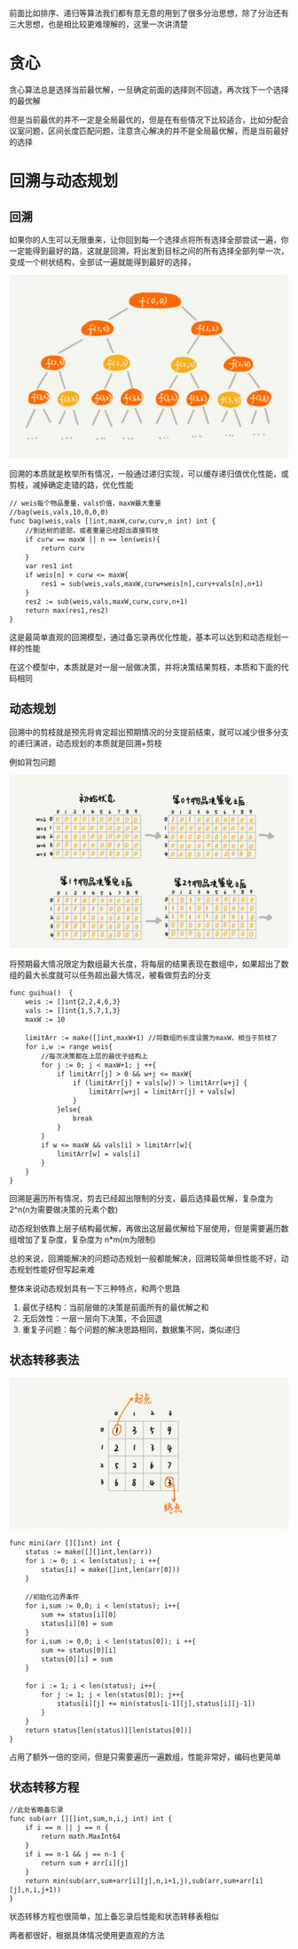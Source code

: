 前面比如排序、递归等算法我们都有意无意的用到了很多分治思想，除了分治还有三大思想，也是相比较更难理解的，这里一次讲清楚

# 贪心
贪心算法总是选择当前最优解，一旦确定前面的选择则不回退，再次找下一个选择的最优解

但是当前最优的并不一定是全局最优的，但是在有些情况下比较适合，比如分配会议室问题，区间长度匹配问题，注意贪心解决的并不是全局最优解，而是当前最好的选择


# 回溯与动态规划
## 回溯
如果你的人生可以无限重来，让你回到每一个选择点将所有选择全部尝试一遍，你一定能得到最好的路，这就是回溯，将出发到目标之间的所有选择全部列举一次，变成一个树状结构，全部试一遍就能得到最好的选择，

![](img/13.png)

回溯的本质就是枚举所有情况，一般通过递归实现，可以缓存递归值优化性能，或剪枝，减掉确定走错的路，优化性能

```
// weis每个物品重量，vals价值，maxW最大重量
//bag(weis,vals,10,0,0,0)
func bag(weis,vals []int,maxW,curw,curv,n int) int {
	//到达树的底部，或者重量已经超出直接剪枝
	if curw == maxW || n == len(weis){
		return curv
	}
	var res1 int
	if weis[n] + curw <= maxW{
		res1 = sub(weis,vals,maxW,curw+weis[n],curv+vals[n],n+1)
	}
	res2 := sub(weis,vals,maxW,curw,curv,n+1)
	return max(res1,res2)
}
```

这是最简单直观的回溯模型，通过备忘录再优化性能，基本可以达到和动态规划一样的性能

在这个模型中，本质就是对一层一层做决策，并将决策结果剪枝，本质和下面的代码相同

## 动态规划
回溯中的剪枝就是预先将肯定超出预期情况的分支提前结束，就可以减少很多分支的递归演进，动态规划的本质就是回溯+剪枝

例如背包问题

![](img/14.png)

将预期最大情况限定为数组最大长度，将每层的结果表现在数组中，如果超出了数组的最大长度就可以任务超出最大情况，被看做剪去的分支

```
func guihua()  {
	weis := []int{2,2,4,6,3}
	vals := []int{1,5,7,1,3}
	maxW := 10

	limitArr := make([]int,maxW+1) //将数组的长度设置为maxW，相当于剪枝了
	for i,w := range weis{
		//每次决策都在上层的最优子结构上
		for j := 0; j < maxW+1; j ++{
			if limitArr[j] > 0 && w+j <= maxW{
				if (limitArr[j] + vals[w]) > limitArr[w+j] {
					limitArr[w+j] = limitArr[j] + vals[w]
				}
			}else{
				break
			}
		}
		if w <= maxW && vals[i] > limitArr[w]{
			limitArr[w] = vals[i]
		}
	}
}
```

回溯是遍历所有情况，剪去已经超出限制的分支，最后选择最优解，复杂度为 2^n(n为需要做决策的元素个数)

动态规划依靠上层子结构最优解，再做出这层最优解给下层使用，但是需要遍历数组增加了复杂度，复杂度为 n*m(m为限制)

总的来说，回溯能解决的问题动态规划一般都能解决，回溯较简单但性能不好，动态规划性能好但写起来难

整体来说动态规划具有一下三种特点，和两个思路

1. 最优子结构：当前层做的决策是前面所有的最优解之和
2. 无后效性：一层一层向下决策，不会回退
3. 重复子问题：每个问题的解决思路相同，数据集不同，类似递归


## 状态转移表法

![](img/15.jpg)



```
func mini(arr [][]int) int {
	status := make([][]int,len(arr))
	for i := 0; i < len(status); i ++{
		status[i] = make([]int,len(arr[0]))
	}
	
	//初始化边界条件
	for i,sum := 0,0; i < len(status); i++{
		sum += status[i][0]
		status[i][0] = sum
	}
	for i,sum := 0,0; i < len(status[0]); i ++{
		sum += status[0][i]
		status[0][i] = sum
	}

	for i := 1; i < len(status); i++{
		for j := 1; j < len(status[0]); j++{
			status[i][j] += min(status[i-1][j],status[i][j-1])
		}
	}
	return status[len(status)][len(status[0])]
}
```

占用了额外一倍的空间，但是只需要遍历一遍数组，性能非常好，编码也更简单

## 状态转移方程
```
//此处省略备忘录
func sub(arr [][]int,sum,n,i,j int) int {
	if i == n || j == n {
		return math.MaxInt64
	}
	if i == n-1 && j == n-1 {
		return sum + arr[i][j]
	}
	return min(sub(arr,sum+arr[i][j],n,i+1,j),sub(arr,sum+arr[i][j],n,i,j+1))
}
```
状态转移方程也很简单，加上备忘录后性能和状态转移表相似

两者都很好，根据具体情况使用更直观的方法